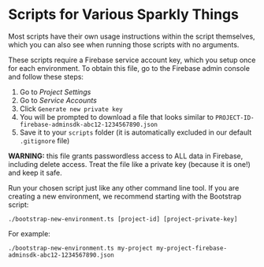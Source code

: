 # Scripts for Various Sparkly Things

Most scripts have their own usage instructions within the script themselves, which you can also see when running those scripts with no arguments.

These scripts require a Firebase service account key, which you setup once for each environment. To obtain this file, go to the Firebase admin console and follow these steps:

1. Go to _Project Settings_
2. Go to _Service Accounts_
3. Click `Generate new private key`
4. You will be prompted to download a file that looks similar to `PROJECT-ID-firebase-adminsdk-abc12-1234567890.json`
5. Save it to your `scripts` folder (it is automatically excluded in our default `.gitignore` file)

**WARNING:** this file grants passwordless access to ALL data in Firebase, including delete access. Treat the file like a private key (because it is one!) and keep it safe.

Run your chosen script just like any other command line tool. If you are creating a new environment, we recommend starting with the Bootstrap script:

```
./bootstrap-new-environment.ts [project-id] [project-private-key]
```

For example:

```
./bootstrap-new-environment.ts my-project my-project-firebase-adminsdk-abc12-1234567890.json
```
